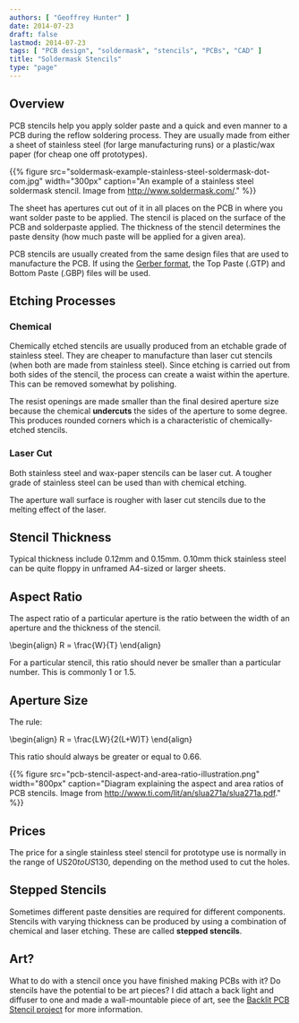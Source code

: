 ```yaml
---
authors: [ "Geoffrey Hunter" ]
date: 2014-07-23
draft: false
lastmod: 2014-07-23
tags: [ "PCB design", "soldermask", "stencils", "PCBs", "CAD" ]
title: "Soldermask Stencils"
type: "page"
---
```


## Overview

PCB stencils help you apply solder paste and a quick and even manner to a PCB during the reflow soldering process. They are usually made from either a sheet of stainless steel (for large manufacturing runs) or a plastic/wax paper (for cheap one off prototypes).

{{% figure src="soldermask-example-stainless-steel-soldermask-dot-com.jpg" width="300px" caption="An example of a stainless steel soldermask stencil. Image from http://www.soldermask.com/." %}}

The sheet has apertures cut out of it in all places on the PCB in where you want solder paste to be applied. The stencil is placed on the surface of the PCB and solderpaste applied. The thickness of the stencil determines the paste density (how much paste will be applied for a given area).

PCB stencils are usually created from the same design files that are used to manufacture the PCB. If using the [Gerber format](/pcb-design/pcb-data-formats#gerber-files), the Top Paste (.GTP) and Bottom Paste (.GBP) files will be used.

## Etching Processes

### Chemical

Chemically etched stencils are usually produced from an etchable grade of stainless steel. They are cheaper to manufacture than laser cut stencils (when both are made from stainless steel). Since etching is carried out from both sides of the stencil, the process can create a waist within the aperture. This can be removed somewhat by polishing.

The resist openings are made smaller than the final desired aperture size because the chemical **undercuts** the sides of the aperture to some degree. This produces rounded corners which is a characteristic of chemically-etched stencils.

### Laser Cut

Both stainless steel and wax-paper stencils can be laser cut. A tougher grade of stainless steel can be used than with chemical etching.

The aperture wall surface is rougher with laser cut stencils due to the melting effect of the laser.

## Stencil Thickness

Typical thickness include 0.12mm and 0.15mm. 0.10mm thick stainless steel can be quite floppy in unframed A4-sized or larger sheets.

## Aspect Ratio

The aspect ratio of a particular aperture is the ratio between the width of an aperture and the thickness of the stencil.

<p>\begin{align}
R = \frac{W}{T}
\end{align}</p>

For a particular stencil, this ratio should never be smaller than a particular number. This is commonly 1 or 1.5.

## Aperture Size

The rule:

<p>\begin{align}
R = \frac{LW}{2(L+W)T}
\end{align}</p>

This ratio should always be greater or equal to 0.66.

{{% figure src="pcb-stencil-aspect-and-area-ratio-illustration.png" width="800px" caption="Diagram explaining the aspect and area ratios of PCB stencils. Image from http://www.ti.com/lit/an/slua271a/slua271a.pdf." %}}

## Prices

The price for a single stainless steel stencil for prototype use is normally in the range of US$20 to US$130, depending on the method used to cut the holes.

## Stepped Stencils

Sometimes different paste densities are required for different components. Stencils with varying thickness can be produced by using a combination of chemical and laser etching. These are called **stepped stencils**.

## Art?

What to do with a stencil once you have finished making PCBs with it? Do stencils have the potential to be art pieces? I did attach a back light and diffuser to one and made a wall-mountable piece of art, see the [Backlit PCB Stencil project](/electronics/projects/backlit-pcb-stencil) for more information.
